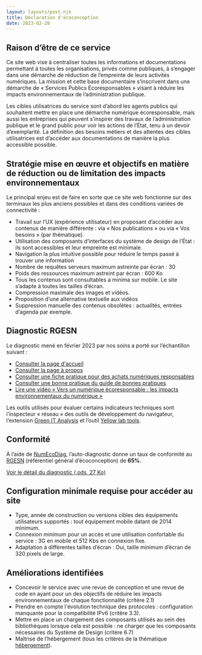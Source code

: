 ```yaml
---
layout: layouts/post.njk
title: Déclaration d'écoconception
date: 2023-02-28
---
```


## Raison d’être de ce service

Ce site web vise à centraliser toutes les informations et documentations permettant à toutes les  organisations, privés comme publiques, à s’engager dans une démarche de réduction de l’empreinte de leurs activités numériques. La mission et cette base documentaire s’inscrivent dans une démarche de « Services Publics Écoresponsables » visant à réduire les impacts environnementaux de l’administration publique.

Les cibles utilisatrices du service sont d’abord les agents publics qui souhaitent mettre en place une démarche numérique écoresponsable, mais aussi les entreprises qui peuvent s’inspirer des travaux de l’administration publique et le grand public pour voir les actions de l’État, tenu à un devoir d’exemplarité. La définition des besoins métiers et des attentes des cibles utilisatrices est d’accéder aux documentations de manière la plus accessible possible.

## Stratégie mise en œuvre et objectifs en matière de réduction ou de limitation des impacts environnementaux

Le principal enjeu est de faire en sorte que ce site web fonctionne sur des terminaux les plus anciens possibles et dans des conditions variées de connectivité :

- Travail sur l’UX (expérience utilisateur) en proposant d’accéder aux contenus de manière différente : via « Nos publications » ou via « Vos besoins » (par thématique).
- Utilisation des composants d’interfaces du système de design de l’État : ils sont accessibles et leur empreinte est minimale.
- Navigation la plus intuitive possible pour réduire le temps passé à trouver une information
- Nombre de requêtes serveurs maximum astreinte par écran : 30
- Poids des ressources maximum astreint par écran : 600 Ko
- Tous les contenus sont consultables a minima sur mobile. Le site s’adapte à toutes les tailles d’écran.
- Compression maximale des images et vidéos.
- Proposition d’une alternative textuelle aux vidéos
- Suppression manuelle des contenus obsolètes : actualités, entrées d’agenda par exemple.

## Diagnostic RGESN

Le diagnostic mené en février 2023 par nos soins a porté sur l’échantillon suivant :

- [Consulter la page d'accueil](/)
- [Consulter la page à propos](/a-propos/)
- [Consulter une fiche pratique pour des achats numériques responsables](/publications/guide-pratique-achats-numeriques-responsables/demarche-numerique-responsable/analyse-cycle-de-vie/)
- [Consulter une bonne pratique du guide de bonnes pratiques](/publications/bonnes-pratiques/achat-durable/sassurer-tracabilite-produits/)
- [Lire une vidéo « Vers un numérique écoresponsable : les impacts environnementaux du numérique »](/publications/videos-vers-un-numerique-ecoresponsable/episode-1-les-impacts-environnementaux-du-numerique/)

Les outils utilisés pour évaluer certains indicateurs techniques sont l’inspecteur « réseau » des outils de développement du navigateur, l’extension [Green IT Analysis](/publications/boite-outils/fiches/greenitanalysis/) et l’outil [Yellow lab tools](/publications/boite-outils/fiches/yellowlabtools/).


<div class="fr-callout fr-py-3w">
<h2 class="fr-callout__title">Conformité</h2>
<p class="fr-callout__text">À l’aide de <a href="/publications/referentiel-general-ecoconception/numecodiag/">NumEcoDiag</a>, l’auto-diagnostic donne un taux de conformité au <a href="/publications/referentiel-general-ecoconception/">RGESN</a> (référentiel général d’écoconception) de <b>65%</b>.</p>

<p class="fr-callout__text"><a href="/docs/2023/NumEcoDiag-site-ecoresponsable-numerique-gouv-fr-2023-02-28.ods" class="fr-btn">Voir le détail du diagnostic (.ods, 27 Ko)</a></p>
</div>


## Configuration minimale requise pour accéder au site

- Type, année de construction ou versions cibles des équipements utilisateurs supportés : tout équipement mobile datant de 2014 minimum.
- Connexion minimum pour un accès et une utilisation confortable du service : 3G en mobile et 512 Kbs en connexion fixe.
- Adaptation à différentes tailles d’écran : Oui, taille minimum d’écran de 320 pixels de large.

## Améliorations identifiées

- Concevoir le service avec une revue de conception et une revue de code en ayant pour un des objectifs de réduire les impacts environnementaux de chaque fonctionnalité (critère 2.1)
- Prendre en compte l'évolution technique des protocoles : configuration manquante pour la compatibilité IPv6 (critère 3.3).
- Mettre en place un chargement des composants utilisés au sein des bibliothèques lorsque cela est possible : ne charger que les composants nécessaires du Système de Design (critère 6.7)
- Maîtrise de l’hébergement (tous les critères de la thématique [hébergement](/publications/referentiel-general-ecoconception/#hebergement)).


